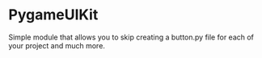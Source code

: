 # PygameUIKit
Simple module that allows you to skip creating a button.py file for each of your project and much more.
